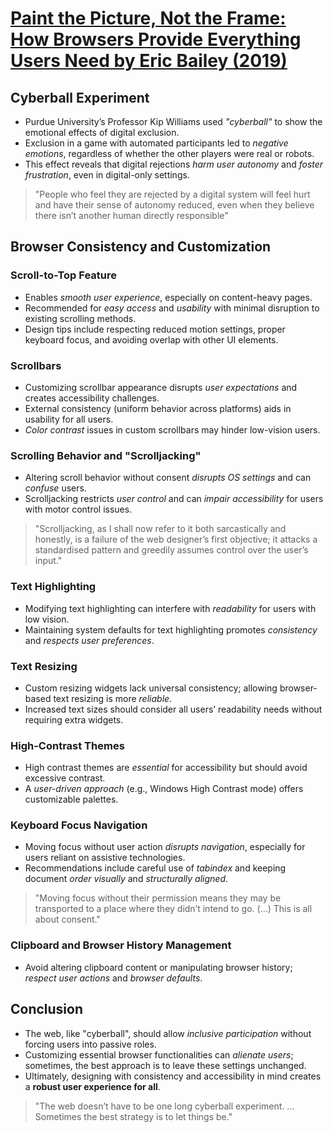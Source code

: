 # [Paint the Picture, Not the Frame: How Browsers Provide Everything Users Need by Eric Bailey (2019)](https://alistapart.com/article/paint-the-picture-not-the-frame/)

## Cyberball Experiment

- Purdue University’s Professor Kip Williams used _"cyberball"_ to show the emotional effects of digital exclusion.
- Exclusion in a game with automated participants led to _negative emotions_, regardless of whether the other players were real or robots.
- This effect reveals that digital rejections _harm user autonomy_ and _foster frustration_, even in digital-only settings.

> "People who feel they are rejected by a digital system will feel hurt and have their sense of autonomy reduced, even when they believe there isn’t another human directly responsible"

## Browser Consistency and Customization

### Scroll-to-Top Feature

- Enables _smooth user experience_, especially on content-heavy pages.
- Recommended for _easy access_ and _usability_ with minimal disruption to existing scrolling methods.
- Design tips include respecting reduced motion settings, proper keyboard focus, and avoiding overlap with other UI elements.

### Scrollbars

- Customizing scrollbar appearance disrupts _user expectations_ and creates accessibility challenges.
- External consistency (uniform behavior across platforms) aids in usability for all users.
- _Color contrast_ issues in custom scrollbars may hinder low-vision users.

### Scrolling Behavior and "Scrolljacking"

- Altering scroll behavior without consent _disrupts OS settings_ and can _confuse_ users.
- Scrolljacking restricts _user control_ and can _impair accessibility_ for users with motor control issues.

> "Scrolljacking, as I shall now refer to it both sarcastically and honestly, is a failure of the web designer’s first objective; it attacks a standardised pattern and greedily assumes control over the user’s input."

### Text Highlighting

- Modifying text highlighting can interfere with _readability_ for users with low vision.
- Maintaining system defaults for text highlighting promotes _consistency_ and _respects user preferences_.

### Text Resizing

- Custom resizing widgets lack universal consistency; allowing browser-based text resizing is more _reliable_.
- Increased text sizes should consider all users’ readability needs without requiring extra widgets.

### High-Contrast Themes

- High contrast themes are _essential_ for accessibility but should avoid excessive contrast.
- A _user-driven approach_ (e.g., Windows High Contrast mode) offers customizable palettes.

### Keyboard Focus Navigation

- Moving focus without user action _disrupts navigation_, especially for users reliant on assistive technologies.
- Recommendations include careful use of _tabindex_ and keeping document _order visually_ and _structurally aligned_.

> "Moving focus without their permission means they may be transported to a place where they didn’t intend to go. (...) This is all about consent."

### Clipboard and Browser History Management

- Avoid altering clipboard content or manipulating browser history; _respect user actions_ and _browser defaults_.

## Conclusion

- The web, like "cyberball", should allow _inclusive participation_ without forcing users into passive roles.
- Customizing essential browser functionalities can _alienate users_; sometimes, the best approach is to leave these settings unchanged.
- Ultimately, designing with consistency and accessibility in mind creates a **robust user experience for all**.

> "The web doesn’t have to be one long cyberball experiment. … Sometimes the best strategy is to let things be."
